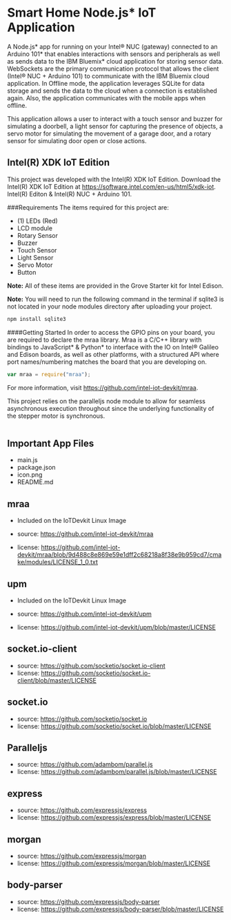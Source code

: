 Smart Home Node.js* IoT Application
============================
A Node.js* app for running on your Intel® NUC (gateway) connected to an Arduino 101* that enables interactions with sensors and peripherals as well as sends data to the IBM Bluemix* cloud application for storing sensor data. WebSockets are the primary communication protocol that allows the client (Intel® NUC + Arduino 101) to communicate with the IBM Bluemix cloud application. In Offline mode, the application leverages SQLite for data storage and sends the data to the cloud when a connection is established again. Also, the application communicates with the mobile apps when offline.

This application allows a user to interact with a touch sensor and buzzer for simulating a doorbell, a light sensor for capturing the presence of objects, a servo motor for simulating the movement of a garage door, and a rotary sensor for simulating door open or close actions.


Intel(R) XDK IoT Edition
-------------------------------------------
This project was developed with the Intel(R) XDK IoT Edition. Download the Intel(R) XDK IoT Edition at https://software.intel.com/en-us/html5/xdk-iot.
Intel(R) Editon & Intel(R) NUC + Arduino 101.

###Requirements
The items required for this project are:
* (1) LEDs (Red)
* LCD module
* Rotary Sensor
* Buzzer
* Touch Sensor
* Light Sensor
* Servo Motor
* Button

**Note:** All of these items are provided in the Grove Starter kit for Intel Edison.

**Note:** You will need to run the following command in the terminal if sqlite3 is not located in your node modules directory after uploading your project.

```javascript    
npm install sqlite3
```

####Getting Started
In order to access the GPIO pins on your board, you are required to declare the mraa library. Mraa is a C/C++ library with bindings to JavaScript* & Python* to interface with the IO on Intel® Galileo and Edison boards, as well as other platforms, with a structured API where port names/numbering matches the board that you are developing on.

```javascript    
var mraa = require("mraa");
```
For more information, visit https://github.com/intel-iot-devkit/mraa.

This project relies on the paralleljs node module to allow for seamless asynchronous execution throughout since the underlying functionality of the stepper motor is synchronous.

```javascript    

```

Important App Files
---------------------------
* main.js
* package.json
* icon.png
* README.md

mraa
--------------------------------------------
* Included on the IoTDevkit Linux Image

* source:  https://github.com/intel-iot-devkit/mraa
* license:  https://github.com/intel-iot-devkit/mraa/blob/9d488c8e869e59e1dff2c68218a8f38e9b959cd7/cmake/modules/LICENSE_1_0.txt

upm
--------------------------------------------
* Included on the IoTDevkit Linux Image

* source:  https://github.com/intel-iot-devkit/upm
* license:  https://github.com/intel-iot-devkit/upm/blob/master/LICENSE

socket.io-client
--------------------------------------------
* source:  https://github.com/socketio/socket.io-client
* license:  https://github.com/socketio/socket.io-client/blob/master/LICENSE

socket.io
--------------------------------------------
* source:  https://github.com/socketio/socket.io
* license:  https://github.com/socketio/socket.io/blob/master/LICENSE

Paralleljs
--------------------------------------------
* source:  https://github.com/adambom/parallel.js
* license:  https://github.com/adambom/parallel.js/blob/master/LICENSE

express
--------------------------------------------
* source:  https://github.com/expressjs/express
* license: https://github.com/expressjs/express/blob/master/LICENSE

morgan
--------------------------------------------
* source:  https://github.com/expressjs/morgan
* license: https://github.com/expressjs/morgan/blob/master/LICENSE

body-parser
--------------------------------------------
* source:  https://github.com/expressjs/body-parser
* license: https://github.com/expressjs/body-parser/blob/master/LICENSE
